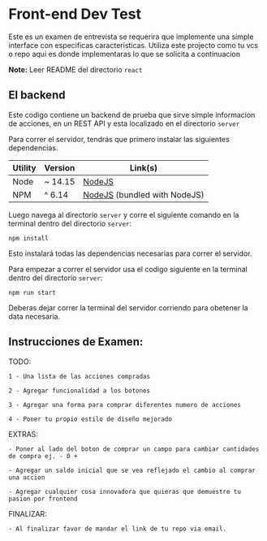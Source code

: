# Front-end Dev Test

Este es un examen de entrevista se requerira que implemente una simple interface con especificas caracteristicas. Utiliza este projecto como tu vcs o repo aqui es donde implementaras lo que se solicita a continuacion 

**Note:** Leer README del directorio `react`

## El backend

Este codigo contiene un backend de prueba que sirve simple informacion de acciones, en un REST API y esta localizado en el directorio `server`

Para correr el servidor, tendrás que primero instalar las siguientes dependencias.

| Utility | Version | Link(s) |
|------------|---------|---------|
| Node | ~ 14.15 | [NodeJS](https://nodejs.org/en/) |
| NPM | ^ 6.14 | [NodeJS](https://nodejs.org/en/) (bundled with NodeJS) |

Luego navega al directorio `server` y corre el siguiente comando en la terminal dentro del directorio `server`:

```
npm install
```
Esto instalará todas las dependencias necesarias para correr el servidor.

Para empezar a correr el servidor usa el codigo siguiente en la terminal dentro del directorio `server`:

```
npm run start
```

Deberas dejar correr la terminal del servidor corriendo para obetener la data necesaria.


## Instrucciones de Examen:

TODO: 

    1 - Una lista de las acciones compradas 

    2 - Agregar funcionalidad a los botones 

    3 - Agregar una forma para comprar diferentes numero de acciones  

    4 - Poner tu propio estilo de diseño mejorado 
    

EXTRAS: 

    - Poner al lado del boton de comprar un campo para cambiar cantidades de compra ej. - 0 +

    - Agregar un saldo inicial que se vea reflejado el cambio al comprar una accion 

    - Agregar cualquier cosa innovadora que quieras que demuestre tu pasion por frontend


FINALIZAR: 

    - Al finalizar favor de mandar el link de tu repo via email.